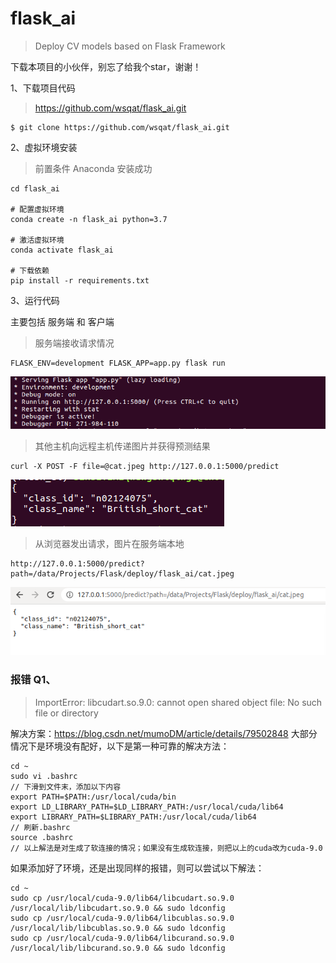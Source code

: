 # flask_ai
> Deploy CV models based on Flask Framework

下载本项目的小伙伴，别忘了给我个star，谢谢！

1、下载项目代码
> https://github.com/wsqat/flask_ai.git

```
$ git clone https://github.com/wsqat/flask_ai.git
```


2、虚拟环境安装
> 前置条件 Anaconda 安装成功

```
cd flask_ai

# 配置虚拟环境
conda create -n flask_ai python=3.7

# 激活虚拟环境
conda activate flask_ai

# 下载依赖
pip install -r requirements.txt
```

3、运行代码

主要包括 服务端 和  客户端

> 服务端接收请求情况

```
FLASK_ENV=development FLASK_APP=app.py flask run
```

![服务器接收信息](./img/1.png)



> 其他主机向远程主机传递图片并获得预测结果

```
curl -X POST -F file=@cat.jpeg http://127.0.0.1:5000/predict
```
![远程主机向服务器发送请求](./img/2.png)

> 从浏览器发出请求，图片在服务端本地

```
http://127.0.0.1:5000/predict?path=/data/Projects/Flask/deploy/flask_ai/cat.jpeg
```
![http发送请求](./img/3.png)



### 报错 Q1、
> ImportError: libcudart.so.9.0: cannot open shared object file: No such file or directory

解决方案：https://blog.csdn.net/mumoDM/article/details/79502848
大部分情况下是环境没有配好，以下是第一种可靠的解决方法：

```
cd ~
sudo vi .bashrc
// 下滑到文件末，添加以下内容
export PATH=$PATH:/usr/local/cuda/bin
export LD_LIBRARY_PATH=$LD_LIBRARY_PATH:/usr/local/cuda/lib64
export LIBRARY_PATH=$LIBRARY_PATH:/usr/local/cuda/lib64
// 刷新.bashrc
source .bashrc
// 以上解法是对生成了软连接的情况；如果没有生成软连接，则把以上的cuda改为cuda-9.0
```

如果添加好了环境，还是出现同样的报错，则可以尝试以下解法：
```
cd ~
sudo cp /usr/local/cuda-9.0/lib64/libcudart.so.9.0 /usr/local/lib/libcudart.so.9.0 && sudo ldconfig
sudo cp /usr/local/cuda-9.0/lib64/libcublas.so.9.0 /usr/local/lib/libcublas.so.9.0 && sudo ldconfig
sudo cp /usr/local/cuda-9.0/lib64/libcurand.so.9.0 /usr/local/lib/libcurand.so.9.0 && sudo ldconfig

```
